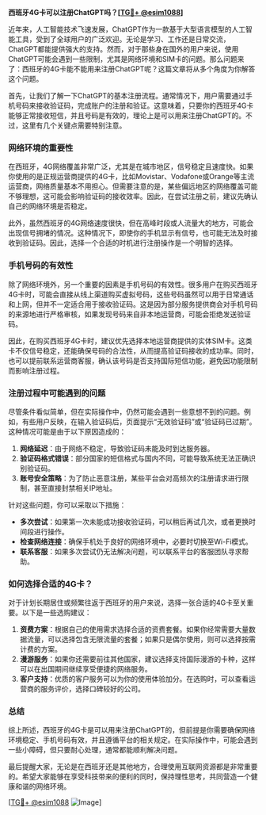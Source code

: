 **西班牙4G卡可以注册ChatGPT吗？[[TG💪+ @esim1088](https://t.me/s/esim1088)]**

近年来，人工智能技术飞速发展，ChatGPT作为一款基于大型语言模型的人工智能工具，受到了全球用户的广泛欢迎。无论是学习、工作还是日常交流，ChatGPT都能提供强大的支持。然而，对于那些身在国外的用户来说，使用ChatGPT可能会遇到一些限制，尤其是网络环境和SIM卡的问题。那么问题来了：西班牙的4G卡能不能用来注册ChatGPT呢？这篇文章将从多个角度为你解答这个问题。

首先，让我们了解一下ChatGPT的基本注册流程。通常情况下，用户需要通过手机号码来接收验证码，完成账户的注册和验证。这意味着，只要你的西班牙4G卡能够正常接收短信，并且号码是有效的，理论上是可以用来注册ChatGPT的。不过，这里有几个关键点需要特别注意。

### 网络环境的重要性

在西班牙，4G网络覆盖非常广泛，尤其是在城市地区，信号稳定且速度快。如果你使用的是正规运营商提供的4G卡，比如Movistar、Vodafone或Orange等主流运营商，网络质量基本不用担心。但需要注意的是，某些偏远地区的网络覆盖可能不够理想，这可能会影响验证码的接收效率。因此，在尝试注册之前，建议先确认自己的网络环境是否稳定。

此外，虽然西班牙的4G网络速度很快，但在高峰时段或人流量大的地方，可能会出现信号拥堵的情况。这种情况下，即使你的手机显示有信号，也可能无法及时接收到验证码。因此，选择一个合适的时机进行注册操作是一个明智的选择。

### 手机号码的有效性

除了网络环境外，另一个重要的因素是手机号码的有效性。很多用户在购买西班牙4G卡时，可能会直接从线上渠道购买虚拟号码，这些号码虽然可以用于日常通话和上网，但并不一定适合用于接收验证码。这是因为部分服务提供商会对手机号码的来源地进行严格审核，如果发现号码来自非本地运营商，可能会拒绝发送验证码。

因此，在购买西班牙4G卡时，建议优先选择本地运营商提供的实体SIM卡。这类卡不仅信号稳定，还能确保号码的合法性，从而提高验证码接收的成功率。同时，也可以提前联系运营商客服，确认该号码是否支持国际短信功能，避免因功能限制而影响注册过程。

### 注册过程中可能遇到的问题

尽管条件看似简单，但在实际操作中，仍然可能会遇到一些意想不到的问题。例如，有些用户反映，在输入验证码后，页面提示“无效验证码”或“验证码已过期”。这种情况可能是由于以下原因造成的：

1. **网络延迟**：由于网络不稳定，导致验证码未能及时到达服务器。
2. **验证码格式错误**：部分国家的短信格式与国内不同，可能导致系统无法正确识别验证码。
3. **账号安全策略**：为了防止恶意注册，某些平台会对高频次的注册请求进行限制，甚至直接封禁相关IP地址。

针对这些问题，你可以采取以下措施：

- **多次尝试**：如果第一次未能成功接收验证码，可以稍后再试几次，或者更换时间段进行操作。
- **检查网络连接**：确保手机处于良好的网络环境中，必要时切换至Wi-Fi模式。
- **联系客服**：如果多次尝试仍无法解决问题，可以联系平台的客服团队寻求帮助。

### 如何选择合适的4G卡？

对于计划长期居住或频繁往返于西班牙的用户来说，选择一张合适的4G卡至关重要。以下是一些选购建议：

1. **资费方案**：根据自己的使用需求选择合适的资费套餐。如果你经常需要大量数据流量，可以选择包含无限流量的套餐；如果只是偶尔使用，则可以选择按需计费的方案。
2. **漫游服务**：如果你还需要前往其他国家，建议选择支持国际漫游的卡种，这样可以在出国期间继续享受便捷的网络服务。
3. **客户支持**：优质的客户服务可以为你的使用体验加分。在选购时，可以查看运营商的服务评价，选择口碑较好的公司。

### 总结

综上所述，西班牙的4G卡是可以用来注册ChatGPT的，但前提是你需要确保网络环境稳定、手机号码有效，并且遵循平台的相关规定。在实际操作中，可能会遇到一些小障碍，但只要耐心处理，通常都能顺利解决问题。

最后提醒大家，无论是在西班牙还是其他地方，合理使用互联网资源都是非常重要的。希望大家能够在享受科技带来的便利的同时，保持理性思考，共同营造一个健康和谐的网络环境。

[[TG💪+ @esim1088](https://t.me/s/esim1088) ![Image](https://i.postimg.cc/4NQfJmqS/Snipaste-2025-05-13-00-14-12.png)]